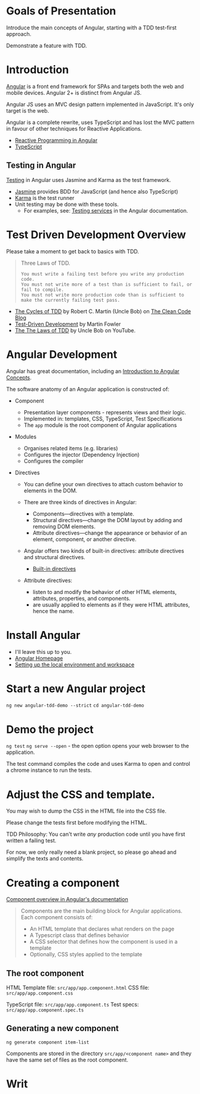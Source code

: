 # Goals of Presentation

Introduce the main concepts of Angular, starting with a TDD test-first approach.

Demonstrate a feature with TDD.

# Introduction

[Angular](https://angular.io) is a front end framework for SPAs and targets both the web and mobile devices. Angular 2+ is distinct from Angular JS.

Angular JS uses an MVC design pattern implemented in JavaScript. It's only target is the web.

Angular is a complete rewrite, uses TypeScript and has lost the MVC pattern in favour of other techniques for Reactive Applications.

 - [Reactive Programming in Angular](https://blog.nrwl.io/reactive-programming-in-angular-7dcded697e6c)
 - [TypeScript](https://www.typescriptlang.org/)

## Testing in Angular

[Testing](https://angular.io/guide/testing) in Angular uses Jasmine and Karma as the test framework.

 - [Jasmine](https://jasmine.github.io/) provides BDD for JavaScript (and hence also TypeScript)
 - [Karma](https://karma-runner.github.io) is the test runner
 - Unit testing may be done with these tools.
   - For examples, see: [Testing services](https://angular.io/guide/testing-services) in the Angular documentation.


# Test Driven Development Overview

Please take a moment to get back to basics with TDD.

> Three Laws of TDD.
>
>     You must write a failing test before you write any production code.
>     You must not write more of a test than is sufficient to fail, or fail to compile.
>     You must not write more production code than is sufficient to make the currently failing test pass.

 - [The Cycles of TDD](https://blog.cleancoder.com/uncle-bob/2014/12/17/TheCyclesOfTDD.html) by Robert C. Martin (Uncle Bob) on [The Clean Code Blog](https://blog.cleancoder.com/)
 - [Test-Driven Development](https://martinfowler.com/bliki/TestDrivenDevelopment.html) by Martin Fowler
 - [The The Laws of TDD](https://www.youtube.com/watch?v=AoIfc5NwRks) by Uncle Bob on YouTube.


# Angular Development

Angular has great documentation, including an [Introduction to Angular Concepts](https://angular.io/guide/architecture).

The software anatomy of an Angular application is constructed of:

 - Component
   - Presentation layer components - represents views and their logic.
   - Implemented in: templates, CSS, TypeScript, Test Specifications
   - The `app` module is the root component of Angular applications

 - Modules
   - Organises related items (e.g. libraries)
   - Configures the injector (Dependency Injection)
   - Configures the compiler

 - Directives
   - You can define your own directives to attach custom behavior to elements in the DOM.

   - There are three kinds of directives in Angular:
     - Components—directives with a template.
     - Structural directives—change the DOM layout by adding and removing DOM elements.
     - Attribute directives—change the appearance or behavior of an element, component, or another directive.

   - Angular offers two kinds of built-in directives: attribute directives and structural directives.
     - [Built-in directives](https://angular.io/guide/built-in-directives)

   - Attribute directives:
     - listen to and modify the behavior of other HTML elements, attributes, properties, and components.
     - are usually applied to elements as if they were HTML attributes, hence the name.



# Install Angular

 - I'll leave this up to you.
 - [Angular Homepage](https://angular.io)
 - [Setting up the local environment and workspace](https://angular.io/guide/setup-local)


# Start a new Angular project

`ng new angular-tdd-demo --strict`
`cd angular-tdd-demo`


# Demo the project

`ng test`
`ng serve --open` - the open option opens your web browser to the application.


The test command compiles the code and uses Karma to open and control a chrome instance to run the tests.



# Adjust the CSS and template.

You may wish to dump the CSS in the HTML file into the CSS file.

Please change the tests first before modifying the HTML.

TDD Philosophy: You can't write _any_ production code until you have first written a failing test.

For now, we only really need a blank project, so please go ahead and simplify the texts and contents.


# Creating a component

[Component overview in Angular's documentation](https://angular.io/guide/component-overview)

> Components are the main building block for Angular applications. Each component consists of:
>
>  -   An HTML template that declares what renders on the page
>  -   A Typescript class that defines behavior
>  -   A CSS selector that defines how the component is used in a template
>  -   Optionally, CSS styles applied to the template


## The root component

HTML Template file: `src/app/app.component.html`
CSS file:           `src/app/app.component.css`

TypeScript file:    `src/app/app.component.ts`
Test specs:         `src/app/app.component.spec.ts`

## Generating a new component

`ng generate component item-list`

Components are stored in the directory `src/app/<component name>` and they have the same set of files as the root component.


# Writ
